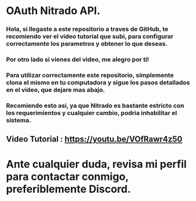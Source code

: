 # OAuth Nitrado API.

### Hola, si llegaste a este repositorio a traves de GitHub, te recomiendo ver el video tutorial que subi, para configurar correctamente los parametros y obtener lo que deseas.

### Por otro lado si vienes del video, me alegro por ti!


### Para utilizar correctamente este repositorio, simplemente clona el mismo en tu computadora y sigue los pasos detallados en el video, que dejare mas abajo.

### Recomiendo esto asi, ya que Nitrado es bastante estricto con los requerimientos y cualquier cambio, podria inhabilitar el sistema.


## Video Tutorial : https://youtu.be/VOfRawr4z50


# Ante cualquier duda, revisa mi perfil para contactar conmigo, preferiblemente Discord.